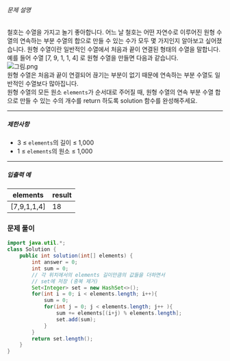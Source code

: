 ###### 문제 설명

철호는 수열을 가지고 놀기 좋아합니다. 어느 날 철호는 어떤 자연수로 이루어진 원형 수열의 연속하는 부분 수열의 합으로 만들 수 있는 수가 모두 몇 가지인지 알아보고 싶어졌습니다. 원형 수열이란 일반적인 수열에서 처음과 끝이 연결된 형태의 수열을 말합니다. 예를 들어 수열 [7, 9, 1, 1, 4] 로 원형 수열을 만들면 다음과 같습니다.  
![그림.png](https://grepp-programmers.s3.ap-northeast-2.amazonaws.com/files/production/f207cd37-34dc-4cbd-96bb-83435bd6efd4/%EA%B7%B8%EB%A6%BC.png)  
원형 수열은 처음과 끝이 연결되어 끊기는 부분이 없기 때문에 연속하는 부분 수열도 일반적인 수열보다 많아집니다.  
원형 수열의 모든 원소 `elements`가 순서대로 주어질 때, 원형 수열의 연속 부분 수열 합으로 만들 수 있는 수의 개수를 return 하도록 solution 함수를 완성해주세요.

---

##### 제한사항

- 3 ≤ `elements`의 길이 ≤ 1,000
- 1 ≤ `elements`의 원소 ≤ 1,000

---

##### 입출력 예

| elements    | result |
| ----------- | ------ |
| [7,9,1,1,4] | 18     |


### 문제 풀이

```java
import java.util.*;
class Solution {
    public int solution(int[] elements) {
        int answer = 0;
        int sum = 0;
        // 각 위치에서의 elements 길이만큼의 값들을 더하면서
        // set에 저장 (중복 제거)
        Set<Integer> set = new HashSet<>();
        for(int i = 0; i < elements.length; i++){
            sum = 0;
            for(int j = 0; j < elements.length; j++ ){
                sum += elements[(i+j) % elements.length];
                set.add(sum);
            }
        }
        return set.length();
    }
}
```